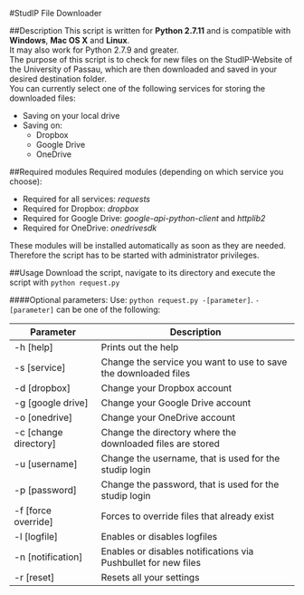 #StudIP File Downloader

##Description
This script is written for **Python 2.7.11** and is compatible with **Windows**, **Mac OS X** and **Linux**.<br />
It may also work for Python 2.7.9 and greater.<br />
The purpose of this script is to check for new files on the StudIP-Website of the University of Passau, which are then downloaded and saved in your desired destination folder.<br />
You can currently select one of the following services for storing the downloaded files:
- Saving on your local drive
- Saving on:
  - Dropbox
  - Google Drive
  - OneDrive

##Required modules
Required modules (depending on which service you choose):
- Required for all services: *requests*
- Required for Dropbox: *dropbox*
- Required for Google Drive: *google-api-python-client* and *httplib2*
- Required for OneDrive: *onedrivesdk*

These modules will be installed automatically as soon as they are needed. Therefore the script has to be started with administrator privileges.

##Usage
Download the script, navigate to its directory and execute the script with `python request.py`

####Optional parameters:
Use: `python request.py -[parameter]`. `-[parameter]` can be one of the following:

| Parameter | Description |
| --- | --- |
| -h [help] | Prints out the help |
| -s [service] | Change the service you want to use to save the downloaded files |
| -d [dropbox] | Change your Dropbox account |
| -g [google drive] | Change your Google Drive account |
| -o [onedrive] | Change your OneDrive account |
| -c [change directory] | Change the directory where the downloaded files are stored |
| -u [username] | Change the username, that is used for the studip login |
| -p [password] | Change the password, that is used for the studip login |
| -f [force override] | Forces to override files that already exist |
| -l [logfile] | Enables or disables logfiles |
| -n [notification] | Enables or disables notifications via Pushbullet for new files|
| -r [reset] | Resets all your settings |
